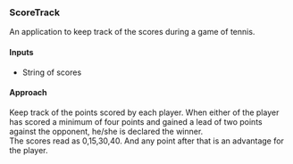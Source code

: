 <h3>ScoreTrack</h3>
<p>An application to keep track of the scores during a game of tennis.</p>

<h4>Inputs</h4>
<ul>
<li>String of scores</li>
</ul>

<h4>Approach</h4>
Keep track of the points scored by each player. When either of the player has scored a minimum of four points and gained a lead of two points against the opponent, he/she is declared the winner.
<br>
The scores read as 0,15,30,40. And any point after that is an advantage for the player.
